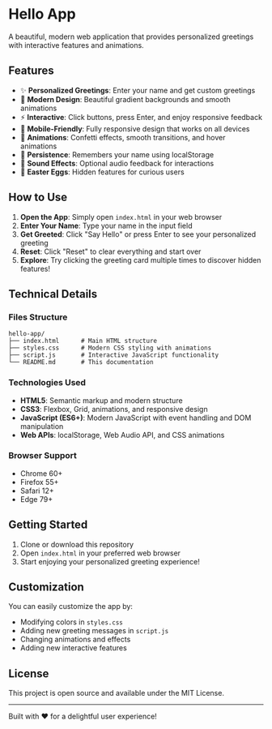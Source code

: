 # Hello App

A beautiful, modern web application that provides personalized greetings with interactive features and animations.

## Features

- ✨ **Personalized Greetings**: Enter your name and get custom greetings
- 🎨 **Modern Design**: Beautiful gradient backgrounds and smooth animations
- ⚡ **Interactive**: Click buttons, press Enter, and enjoy responsive feedback
- 📱 **Mobile-Friendly**: Fully responsive design that works on all devices
- 🎉 **Animations**: Confetti effects, smooth transitions, and hover animations
- 💾 **Persistence**: Remembers your name using localStorage
- 🎵 **Sound Effects**: Optional audio feedback for interactions
- 🥚 **Easter Eggs**: Hidden features for curious users

## How to Use

1. **Open the App**: Simply open `index.html` in your web browser
2. **Enter Your Name**: Type your name in the input field
3. **Get Greeted**: Click "Say Hello" or press Enter to see your personalized greeting
4. **Reset**: Click "Reset" to clear everything and start over
5. **Explore**: Try clicking the greeting card multiple times to discover hidden features!

## Technical Details

### Files Structure
```
hello-app/
├── index.html      # Main HTML structure
├── styles.css      # Modern CSS styling with animations
├── script.js       # Interactive JavaScript functionality
└── README.md       # This documentation
```

### Technologies Used
- **HTML5**: Semantic markup and modern structure
- **CSS3**: Flexbox, Grid, animations, and responsive design
- **JavaScript (ES6+)**: Modern JavaScript with event handling and DOM manipulation
- **Web APIs**: localStorage, Web Audio API, and CSS animations

### Browser Support
- Chrome 60+
- Firefox 55+
- Safari 12+
- Edge 79+

## Getting Started

1. Clone or download this repository
2. Open `index.html` in your preferred web browser
3. Start enjoying your personalized greeting experience!

## Customization

You can easily customize the app by:
- Modifying colors in `styles.css`
- Adding new greeting messages in `script.js`
- Changing animations and effects
- Adding new interactive features

## License

This project is open source and available under the MIT License.

---

Built with ❤️ for a delightful user experience!